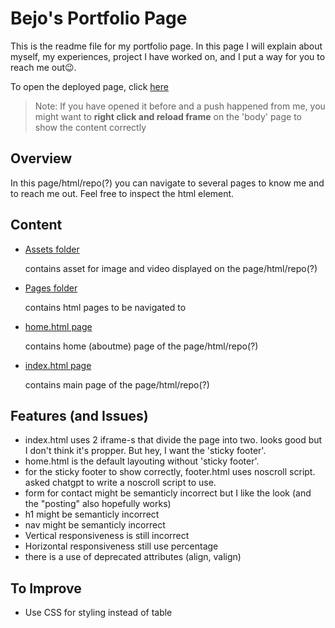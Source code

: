 # Bejo's Portfolio Page
This is the readme file for my portfolio page. In this page I will explain about myself, my experiences, project I have worked on, and I put a way for you to reach me out😉.

To open the deployed page, click [here](https://revou-fsse-feb25.github.io/milestone-1-kebejoan/index.html)

>Note: If you have opened it before and a push happened from me, you might want to **right click and reload frame** on the 'body' page to show the content correctly

## Overview
In this page/html/repo(?) you can navigate to several pages to know me and to reach me out. Feel free to inspect the html element.

## Content
- [Assets folder](https://github.com/revou-fsse-feb25/milestone-1-kebejoan/tree/main/assets)
  
  contains asset for image and video displayed on the page/html/repo(?)

- [Pages folder](https://github.com/revou-fsse-feb25/milestone-1-kebejoan/tree/main/pages)
  
  contains html pages to be navigated to

- [home.html page](https://github.com/revou-fsse-feb25/milestone-1-kebejoan/tree/main/home.html)
  
  contains home (aboutme) page of the page/html/repo(?)

- [index.html page](https://github.com/revou-fsse-feb25/milestone-1-kebejoan/tree/main/home.html)
  
  contains main page of the page/html/repo(?)


## Features (and Issues)
- index.html uses 2 iframe-s that divide the page into two. looks good but I don't think it's propper. But hey, I want the 'sticky footer'.
- home.html is the default layouting without 'sticky footer'.
- for the sticky footer to show correctly, footer.html uses noscroll script. asked chatgpt to write a noscroll script to use.
- form for contact might be semanticly incorrect but I like the look (and the "posting" also hopefully works)
- h1 might be semanticly incorrect
- nav might be semanticly incorrect
- Vertical responsiveness is still incorrect
- Horizontal responsiveness still use percentage
- there is a use of deprecated attributes (align, valign)

## To Improve
- Use CSS for styling instead of table